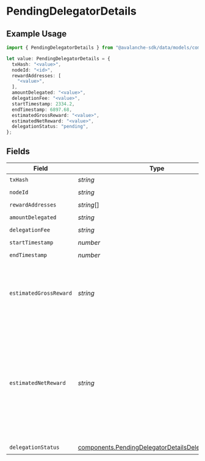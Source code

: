 # PendingDelegatorDetails

## Example Usage

```typescript
import { PendingDelegatorDetails } from "@avalanche-sdk/data/models/components";

let value: PendingDelegatorDetails = {
  txHash: "<value>",
  nodeId: "<id>",
  rewardAddresses: [
    "<value>",
  ],
  amountDelegated: "<value>",
  delegationFee: "<value>",
  startTimestamp: 2334.2,
  endTimestamp: 6897.68,
  estimatedGrossReward: "<value>",
  estimatedNetReward: "<value>",
  delegationStatus: "pending",
};
```

## Fields

| Field                                                                                                                                               | Type                                                                                                                                                | Required                                                                                                                                            | Description                                                                                                                                         |
| --------------------------------------------------------------------------------------------------------------------------------------------------- | --------------------------------------------------------------------------------------------------------------------------------------------------- | --------------------------------------------------------------------------------------------------------------------------------------------------- | --------------------------------------------------------------------------------------------------------------------------------------------------- |
| `txHash`                                                                                                                                            | *string*                                                                                                                                            | :heavy_check_mark:                                                                                                                                  | N/A                                                                                                                                                 |
| `nodeId`                                                                                                                                            | *string*                                                                                                                                            | :heavy_check_mark:                                                                                                                                  | N/A                                                                                                                                                 |
| `rewardAddresses`                                                                                                                                   | *string*[]                                                                                                                                          | :heavy_check_mark:                                                                                                                                  | N/A                                                                                                                                                 |
| `amountDelegated`                                                                                                                                   | *string*                                                                                                                                            | :heavy_check_mark:                                                                                                                                  | N/A                                                                                                                                                 |
| `delegationFee`                                                                                                                                     | *string*                                                                                                                                            | :heavy_check_mark:                                                                                                                                  | N/A                                                                                                                                                 |
| `startTimestamp`                                                                                                                                    | *number*                                                                                                                                            | :heavy_check_mark:                                                                                                                                  | N/A                                                                                                                                                 |
| `endTimestamp`                                                                                                                                      | *number*                                                                                                                                            | :heavy_check_mark:                                                                                                                                  | N/A                                                                                                                                                 |
| `estimatedGrossReward`                                                                                                                              | *string*                                                                                                                                            | :heavy_check_mark:                                                                                                                                  | Estimated total rewards that will be distributed for the successful delegation.                                                                     |
| `estimatedNetReward`                                                                                                                                | *string*                                                                                                                                            | :heavy_check_mark:                                                                                                                                  | Estimated net rewards that will be distributed to the delegator after deducting delegation fee from the gross reward for the successful delegation. |
| `delegationStatus`                                                                                                                                  | [components.PendingDelegatorDetailsDelegationStatus](../../models/components/pendingdelegatordetailsdelegationstatus.md)                            | :heavy_check_mark:                                                                                                                                  | N/A                                                                                                                                                 |